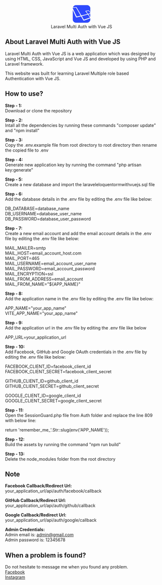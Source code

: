 <p align="center">
	<img src="https://github.com/nafiul1351/Laravel-Multi-Auth-with-Vue-JS/blob/main/public/assets/img/logo-ct.webp" width="60" height="60" margin-left="auto" margin-right="auto" alt="Logo">
	<br>
	Laravel Multi Auth with Vue JS
</p>

## About Laravel Multi Auth with Vue JS

Laravel Multi Auth with Vue JS is a web application which was designed by using HTML, CSS, JavaScript and Vue JS and developed by using PHP and Laravel framework.

This website was built for learning Laravel Multiple role based Authentication with Vue JS.

## How to use?

<strong>Step - 1:</strong>
<br>
Download or clone the repository

<strong>Step - 2:</strong>
<br>
Intall all the dependencies by running these commands "composer update" and "npm install"

<strong>Step - 3:</strong>
<br>
Copy the .env.example file from root directory to root directory then rename the copied file to .env

<strong>Step - 4:</strong>
<br>
Generate new application key by running the command "php artisan key:generate"

<strong>Step - 5:</strong>
<br>
Create a new database and import the laraveleloquentormwithvuejs.sql file

<strong>Step - 6:</strong>
<br>
Add the database details in the .env file by editing the .env file like below:

DB_DATABASE=database_name
<br>
DB_USERNAME=database_user_name
<br>
DB_PASSWORD=database_user_password

<strong>Step - 7:</strong>
<br>
Create a new email account and add the email account details in the .env file by editing the .env file like below:

MAIL_MAILER=smtp
<br>
MAIL_HOST=email_account_host.com
<br>
MAIL_PORT=465
<br>
MAIL_USERNAME=email_account_user_name
<br>
MAIL_PASSWORD=email_account_password
<br>
MAIL_ENCRYPTION=ssl
<br>
MAIL_FROM_ADDRESS=email_account
<br>
MAIL_FROM_NAME="${APP_NAME}"

<strong>Step - 8:</strong>
<br>
Add the application name in the .env file by editing the .env file like below:

APP_NAME="your_app_name"
<br>
VITE_APP_NAME="your_app_name"

<strong>Step - 9:</strong>
<br>
Add the application url in the .env file by editing the .env file like below

APP_URL=your_application_url

<strong>Step - 10:</strong>
<br>
Add Facebook, GitHub and Google OAuth credentials in the .env file by editing the .env file like below:

FACEBOOK_CLIENT_ID=facebook_client_id
<br>
FACEBOOK_CLIENT_SECRET=facebook_client_secret

GITHUB_CLIENT_ID=github_client_id
<br>
GITHUB_CLIENT_SECRET=github_client_secret

GOOGLE_CLIENT_ID=google_client_id
<br>
GOOGLE_CLIENT_SECRET=google_client_secret

<strong>Step - 11:</strong>
<br>
Open the SessionGuard.php file from Auth folder and replace the line 809 with below line:

return 'remember_me_'.Str::slug(env('APP_NAME'));

<strong>Step - 12:</strong>
<br>
Build the assets by running the command "npm run build"

<strong>Step - 13:</strong>
<br>
Delete the node_modules folder from the root directory

## Note
<strong>Facebook Callback/Redirect Url:</strong>
<br>
your_application_url/api/auth/facebook/callback

<strong>GitHub Callback/Redirect Url:</strong>
<br>
your_application_url/api/auth/github/callback

<strong>Google Callback/Redirect Url:</strong>
<br>
your_application_url/api/auth/google/callback

<strong>Admin Credentials:</strong>
<br>
Admin email is: admin@gmail.com
<br>
Admin password is: 12345678

## When a problem is found?

Do not hesitate to message me when you found any problem.
<br>
<a href="https://www.facebook.com/nafiul.islam1611/">Facebook</a>
<br>
<a href="https://www.instagram.com/nafiul.islam161/">Instagram</a>
